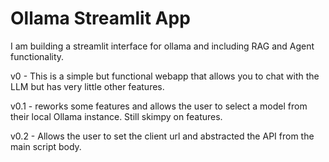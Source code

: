 # Ollama Streamlit App
I am building a streamlit interface for ollama and including RAG and Agent functionality.

v0 - This is a simple but functional webapp that allows you to chat with the LLM but has very little other features.

v0.1 - reworks some features and allows the user to select a model from their local Ollama instance.  Still skimpy on features.

v0.2 - Allows the user to set the client url and abstracted the API from the main script body.
